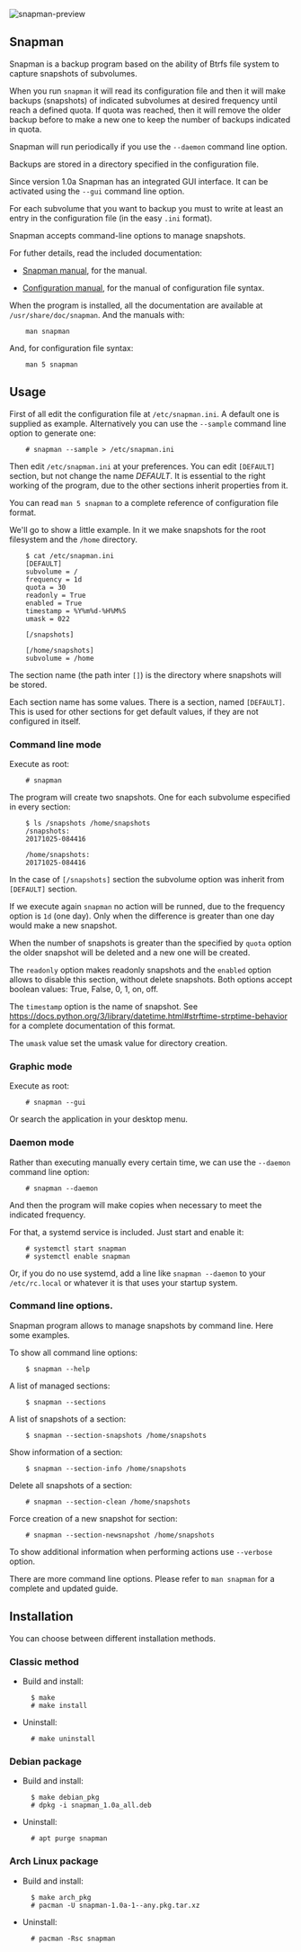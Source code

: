 ![snapman-preview](https://github.com/mdomlop/snapman/blob/master/preview.png "snapman interface")

Snapman
-------

Snapman is a backup program based on the ability of Btrfs file system to
capture snapshots of subvolumes.

When you run `snapman` it will read its configuration file and then it will
make backups (snapshots) of indicated subvolumes at desired frequency until
reach a defined quota. If quota was reached, then it will remove the older
backup before to make a new one to keep the number of backups indicated in
quota.

Snapman will run periodically if you use the `--daemon` command line option.

Backups are stored in a directory specified in the configuration file.

Since version 1.0a Snapman has an integrated GUI interface. It can be 
activated using the `--gui` command line option.

For each subvolume that you want to backup you must to write at least an entry
in the configuration file (in the easy `.ini` format).

Snapman accepts command-line options to manage snapshots.

For futher details, read the included documentation:

- [Snapman manual](man/en/snapman.1.md), for the manual.

- [Configuration manual](man/en/snapman.5.md), for the manual of configuration
    file syntax.

When the program is installed, all the documentation are available at
`/usr/share/doc/snapman`. And the manuals with:

        man snapman

And, for configuration file syntax:

        man 5 snapman

    
Usage
-----

First of all edit the configuration file at `/etc/snapman.ini`. A default one is
supplied as example. Alternatively you can use the `--sample` command line
option to generate one:

        # snapman --sample > /etc/snapman.ini

Then edit `/etc/snapman.ini` at your preferences. You can edit `[DEFAULT]`
section, but not change the name _DEFAULT_. It is essential to the right working
of the program, due to the other sections inherit properties from it.

You can read `man 5 snapman` to a complete reference of configuration file
format.

We'll go to show a little example. In it we make snapshots for the root
filesystem and the `/home` directory.

        $ cat /etc/snapman.ini
        [DEFAULT]
        subvolume = /
        frequency = 1d
        quota = 30
        readonly = True
        enabled = True
        timestamp = %Y%m%d-%H%M%S
        umask = 022

        [/snapshots]

        [/home/snapshots]
        subvolume = /home

The section name (the path inter `[]`) is the directory where snapshots will be
stored.

Each section name has some values. There is a section, named `[DEFAULT]`. This
is used for other sections for get default values, if they are not configured
in itself.

### Command line mode


Execute as root:

        # snapman

The program will create two snapshots. One for each subvolume especified
in every section:

        $ ls /snapshots /home/snapshots
        /snapshots:
        20171025-084416

        /home/snapshots:
        20171025-084416

In the case of `[/snapshots]` section the subvolume option was inherit from
`[DEFAULT]` section.

If we execute again `snapman` no action will be runned, due to the frequency
option is `1d` (one day). Only when the difference is greater than one day
would make a new snapshot.

When the number of snapshots is greater than the specified by `quota` option
the older snapshot will be deleted and a new one will be created.

The `readonly` option makes readonly snapshots and the `enabled` option allows
to disable this section, without delete snapshots. Both options accept boolean
values: True, False, 0, 1, on, off.

The `timestamp` option is the name of snapshot.
See <https://docs.python.org/3/library/datetime.html#strftime-strptime-behavior>
for a complete documentation of this format.

The `umask` value set the umask value for directory creation.

### Graphic mode

Execute as root:

        # snapman --gui

Or search the application in your desktop menu.

### Daemon mode

Rather than executing manually every certain time, we can use the `--daemon`
command line option:

        # snapman --daemon

And then the program will make copies when necessary to meet the indicated
frequency.

For that, a systemd service is included. Just start and enable it:

        # systemctl start snapman
        # systemctl enable snapman

Or, if you do no use systemd, add a line like `snapman --daemon` to your
`/etc/rc.local` or whatever it is that uses your startup system.


### Command line options.

Snapman program allows to manage snapshots by command line. Here some examples.

To show all command line options:

        $ snapman --help

A list of managed sections:

        $ snapman --sections

A list of snapshots of a section:

        $ snapman --section-snapshots /home/snapshots

Show information of a section:

        $ snapman --section-info /home/snapshots

Delete all snapshots of a section:

        # snapman --section-clean /home/snapshots

Force creation of a new snapshot for section:

        # snapman --section-newsnapshot /home/snapshots

To show additional information when performing actions use `--verbose` option.

There are more command line options. Please refer to `man snapman` for a
complete and updated guide.

Installation
------------

You can choose between different installation methods.

### Classic method ###

- Build and install:

        $ make
        # make install

- Uninstall:

        # make uninstall


### Debian package ###

- Build and install:

        $ make debian_pkg
        # dpkg -i snapman_1.0a_all.deb

- Uninstall:

        # apt purge snapman


### Arch Linux package

- Build and install:

        $ make arch_pkg
        # pacman -U snapman-1.0a-1--any.pkg.tar.xz

- Uninstall:

        # pacman -Rsc snapman

